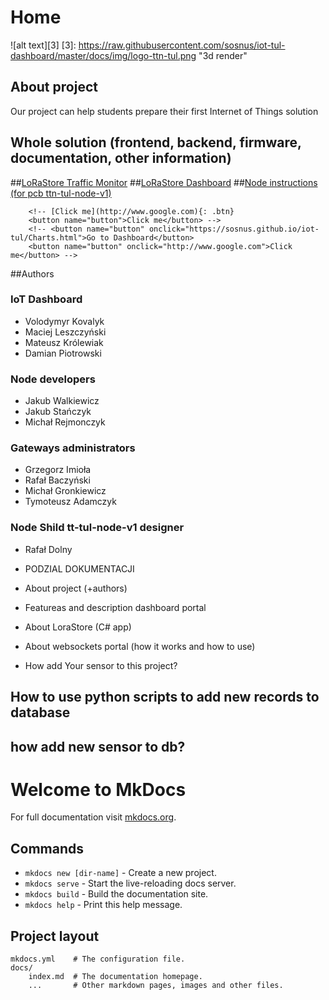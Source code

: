 ﻿# Home <Name>
![alt text][3]
[3]: https://raw.githubusercontent.com/sosnus/iot-tul-dashboard/master/docs/img/logo-ttn-tul.png "3d render"
## About project
Our project can help students prepare their first Internet of Things solution



## Whole solution (frontend, backend, firmware, documentation, other information)


##[LoRaStore Traffic Monitor](https://lora-websocket.azurewebsites.net/)
##[LoRaStore Dashboard](https://sosnus.github.io/iot-tul/Charts.html)
##[Node instructions (for pcb ttn-tul-node-v1)](./Node/manual.md)
        <!-- ## Node instructions
        ## Dashboard
        ## Traffic Monitor
        Lorem ipsum dolor sit amet. -->

        <!-- [Click me](http://www.google.com){: .btn}
        <button name="button">Click me</button> -->
        <!-- <button name="button" onclick="https://sosnus.github.io/iot-tul/Charts.html">Go to Dashboard</button>
        <button name="button" onclick="http://www.google.com">Click me</button> -->
##Authors

### IoT Dashboard
* Volodymyr Kovalyk
* Maciej Leszczyński
* Mateusz Królewiak
* Damian Piotrowski

### Node developers
* Jakub Walkiewicz
* Jakub Stańczyk
* Michał Rejmonczyk

### Gateways administrators
* Grzegorz Imioła
* Rafał Baczyński
* Michał Gronkiewicz
* Tymoteusz Adamczyk

### Node Shild tt-tul-node-v1 designer
* Rafał Dolny




* PODZIAL DOKUMENTACJI
* About project (+authors)
* Featureas and description dashboard portal
* About LoraStore (C# app)
* About websockets portal (how it works and how to use)
* How add Your sensor to this project?

## How to use python scripts to add new records to database

## how add new sensor to db?


# Welcome to MkDocs

For full documentation visit [mkdocs.org](https://mkdocs.org).

## Commands

* `mkdocs new [dir-name]` - Create a new project.
* `mkdocs serve` - Start the live-reloading docs server.
* `mkdocs build` - Build the documentation site.
* `mkdocs help` - Print this help message.

## Project layout

    mkdocs.yml    # The configuration file.
    docs/
        index.md  # The documentation homepage.
        ...       # Other markdown pages, images and other files.
